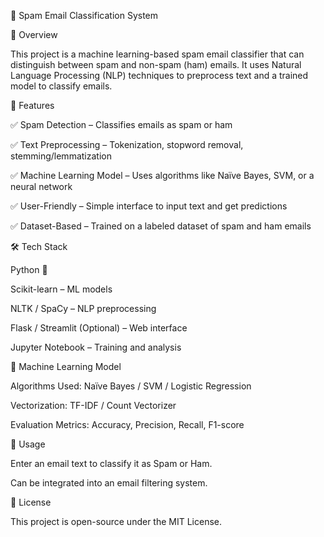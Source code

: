 📧 Spam Email Classification System

📌 Overview

This project is a machine learning-based spam email classifier that can distinguish between spam and non-spam (ham) emails. It uses Natural Language Processing (NLP) techniques to preprocess text and a trained model to classify emails.

🚀 Features

✅ Spam Detection – Classifies emails as spam or ham

✅ Text Preprocessing – Tokenization, stopword removal, stemming/lemmatization

✅ Machine Learning Model – Uses algorithms like Naïve Bayes, SVM, or a neural network

✅ User-Friendly – Simple interface to input text and get predictions

✅ Dataset-Based – Trained on a labeled dataset of spam and ham emails


🛠️ Tech Stack

Python 🐍

Scikit-learn – ML models

NLTK / SpaCy – NLP preprocessing

Flask / Streamlit (Optional) – Web interface

Jupyter Notebook – Training and analysis

🤖 Machine Learning Model

Algorithms Used: Naïve Bayes / SVM / Logistic Regression

Vectorization: TF-IDF / Count Vectorizer

Evaluation Metrics: Accuracy, Precision, Recall, F1-score

📌 Usage

Enter an email text to classify it as Spam or Ham.

Can be integrated into an email filtering system.

📜 License

This project is open-source under the MIT License.
